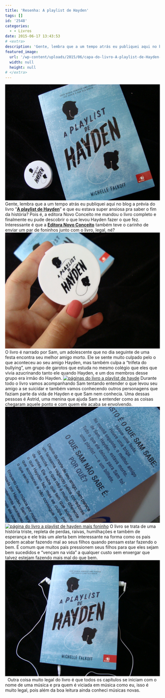 ```yaml
---
title: 'Resenha: A playlist de Hayden'
tags: []
id: '2548'
categories:
  - - Livros
date: 2015-06-17 13:43:53
# <extra>
description: 'Gente, lembra que a um tempo atrás eu publiquei aqui no blog a prévia do livro “A playlist de Hayden” e que eu estava super ansiosa pra saber o fim da história? Pois é, a editora Novo Conceito me mandou o livro completo e finalmente eu pude descobrir o que levou Hayden fazer o que fez. Interessante é que a Editora Novo Conceito também teve o carinho de enviar um par de foninhos junto com o livro, legal, né? O livro é narrado por Sam, um adolescente que no dia seguinte de uma festa encontra seu melhor amigo morto. Ele se sente muito culpado pelo o que aconteceu ao seu amigo Hayden, mas também culpa a “trifeta do bullying”, um grupo de garotos que estuda no mesmo colégio que eles que vivia azucrinando tanto ele quando Hayden, e um dos membros desse &hellip;'
featured_image: 
  url: '/wp-content/uploads/2015/06/capa-do-livro-A-playlist-de-Hayden-1024x768.jpg'
  width: null
  height: null
# </extra>
---
```


[![capa do livro A playlist de Hayden](/wp-content/uploads/2015/06/capa-do-livro-A-playlist-de-Hayden-1024x768.jpg)](/wp-content/uploads/2015/06/capa-do-livro-A-playlist-de-Hayden.jpg) Gente, lembra que a um tempo atrás eu publiquei aqui no blog a prévia do livro “**[A playlist de Hayden](http://natalia.blog.br/2015/03/23/resenha-da-previa-a-playlist-de-hayden/)**” e que eu estava super ansiosa pra saber o fim da história? Pois é, a editora Novo Conceito me mandou o livro completo e finalmente eu pude descobrir o que levou Hayden fazer o que fez. Interessante é que a **[Editora Novo Conceito](http://www.editoranovoconceito.com.br/)** também teve o carinho de enviar um par de foninhos junto com o livro, legal, né? [![a playlist de hayden foninho de ouvido](/wp-content/uploads/2015/06/a-playlist-de-hayden-foninho-de-ouvido-1024x768.jpg)](/wp-content/uploads/2015/06/a-playlist-de-hayden-foninho-de-ouvido.jpg) O livro é narrado por Sam, um adolescente que no dia seguinte de uma festa encontra seu melhor amigo morto. Ele se sente muito culpado pelo o que aconteceu ao seu amigo Hayden, mas também culpa a “trifeta do bullying”, um grupo de garotos que estuda no mesmo colégio que eles que vivia azucrinando tanto ele quando Hayden, e um dos membros desse grupo era irmão do Hayden. [![páginas do livro a playlist de hayde](/wp-content/uploads/2015/06/páginas-do-livro-a-playlist-de-hayde-1024x768.jpg)](/wp-content/uploads/2015/06/páginas-do-livro-a-playlist-de-hayde.jpg) Durante todo o livro vamos acompanhando Sam tentando entender o que levou seu amigo a se suicidar e também vamos conhecendo outros personagens que faziam parte da vida de Hayden e que Sam nem conhecia. Uma dessas pessoas é Astrid, uma menina que ajuda Sam a entender como as coisas chegaram aquele ponto e com quem ele acaba se envolvendo. [![a playlist de hayden](/wp-content/uploads/2015/06/a-playlist-de-hayden-1024x768.jpg)](/wp-content/uploads/2015/06/a-playlist-de-hayden.jpg) [![página do livro a playlist de hayden mais foninho](/wp-content/uploads/2015/06/página-do-livro-a-playlist-de-hayden-mais-foninho-1024x768.jpg)](/wp-content/uploads/2015/06/página-do-livro-a-playlist-de-hayden-mais-foninho.jpg) O livro se trata de uma história triste, repleta de perdas, raivas, humilhações e também de esperança e ele trás um alerta bem interessante na forma como os pais podem acabar fazendo mal ao seus filhos quando pensam estar fazendo o bem. É comum que muitos pais pressionem seus filhos para que eles sejam bem sucedidos e “vençam na vida” a qualquer custo sem enxergar que talvez estejam fazendo mais mal do que bem. [![capa do livro a playlist de hayden e foninho](/wp-content/uploads/2015/06/capa-do-livro-a-playlist-de-hayden-e-foninho-1024x768.jpg)](/wp-content/uploads/2015/06/capa-do-livro-a-playlist-de-hayden-e-foninho.jpg)   Outra coisa muito legal do livro é que todos os capítulos se iniciam com o nome de uma música e pra quem é viciada em música como eu, isso é muito legal, pois além da boa leitura ainda conheci músicas novas.
